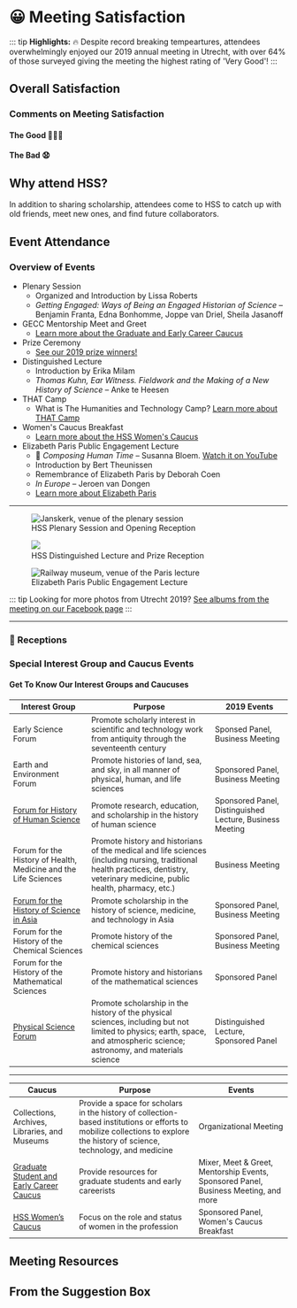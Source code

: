 # 😀 Meeting Satisfaction
::: tip
**Highlights:** 🔥 Despite record breaking tempeartures, attendees overwhelmingly enjoyed our 2019 annual meeting in Utrecht, with over 64% of those surveyed giving the meeting the highest rating of 'Very Good'!
:::

## Overall Satisfaction
<satisfactionOverall2019 class="graph"/>

### Comments on Meeting Satisfaction

#### The Good 👏👏👏 <Badge text="a select few" />

<div class="choice-quotes">
<pullQuote title="The program was fantastic, and Utrecht was a wonderful venue. I really liked not being in a conference hotel."/>
<pullQuote title="how all participants banded together to beat the heat - very collegial, and an overall absence of heat-related short tempers; I attribute this to the excellent organization of the conference"/>
<pullQuote title="Just a great academic and social experience, with excellent research, good social opportunities (those evening receptions with plenaries really help), and a pleasant academic environment (despite the heat)"/>
<pullQuote title="The setting. Utrecht was beautiful. The university buildings were old and charming, and refreshing compared to the often corporate feel of the hotels the conference usually takes place in. I also thought it was really well-organised and the heatwave was dealt with well under the circumstances. ... There were other really nice touches, like the flavoured water being offered. I really enjoyed myself."/>
<pullQuote title="The feeling of camaraderie among colleagues, the space where the sessions were held, the awards ceremony, the Lectures. The city. The attention of the yellow shirts. My own participation."/>
<pullQuote title="The sessions and program throughout the days - the local administration in Utrecht was also fantastically nice and helpful."/>
<pullQuote title="So many things! The relaxed atmosphere (maybe the heat had something to do with it?), learning more about European and other international work, the university setting, the great care taken by all to ensure that we would not have heatstroke!"/>
<pullQuote title="It was my first time at HSS and I enjoyed exchanging ideas with a different crowd! No one on my panel knew one another beforehand, and I think we will stay in touch."/>
<pullQuote title="The organization of the conference -- online and off -- was fantastic. I really appreciated the work to connect everybody, and the huge effort for accessibility. This made everything collegial and wonderful!"/>
<pullQuote title="Panels were great, organisation fantastic; most of all: NOT a conference hotel but embedded in a beautiful city which allowed for pleasant experiences beyond the conference. I would urgently plead to keep this model and refrain from the big box conference hotels where everybody is stuck (and which are so expensive!)"/>
<pullQuote title="University setting, phenomenal responsiveness of local organizers and
HSS staff in responding to unexpected heat wave, portable/throwable mics
in the rooms, being able to take notes on a desk rather than my lap,
excellent sessions, friendly people... honestly the whole meeting was a
delight personally and intellectually. Thank you!" />
<pullQuote title="This was my first HSS meeting, and, to be perfectly honest, it was perhaps
the best-organized conference I have ever had the pleasure to attend. My
only hope is that you continue this model -- and that it can be extended to
other conferences. I am really excited to attend my next HSS conference
based on my experience here, and I will be certain to recommend this
conference to my colleagues. Thank you for an exciting, invigorating, and
beautifully-collegial conference!" />
<pullQuote title="It was fabulously organised. I think the best conference I have ever
been to. The volunteers were happy, helpful and always impeccably
organised. The app was very clear and easy to use." />
</div>


#### The Bad 😧 <Badge text="all of it" />

<div class="choice-quotes">
<pullQuote title="Academic quality low overall, but there were many exceptions"/>
<pullQuote title="Mostly the inhumane heat without AC! Also, the poor administrative arrangement is another drawback"/>
<pullQuote title="Clearly the organizers could do nothing regarding the extreme weather but contingency plans could have been made. A non air conditioned venue is a problem (for comfort and concentration etc.) even at 85/90, which is not unheard of in Utrecht in July. In 100 it's dangerous. Future conferences must make every effort possible to include everybody, including those with health challenges. Where AC was unavailable, panels held in the afternoon probably should have been cancelled."/>
</div>

## Why attend HSS?
In addition to sharing scholarship, attendees come to HSS to catch up with old friends, meet new ones, and find future collaborators.

<reasonsToAttend2019 class="graph"/>

## Event Attendance

### Overview of Events
- Plenary Session
    - Organized and Introduction by Lissa Roberts
    - *Getting Engaged: Ways of Being an Engaged Historian of Science* &ndash; Benjamin Franta, Edna Bonhomme, Joppe van Driel, Sheila Jasanoff
- GECC Mentorship Meet and Greet
    - [Learn more about the Graduate and Early Career Caucus](https://hssgecc.wordpress.com/)
- Prize Ceremony
    - [See our 2019 prize winners!](/prizes)
- Distinguished Lecture
    - Introduction by Erika Milam
    - *Thomas Kuhn, Ear Witness. Fieldwork and the Making of a New History of Science* &ndash; Anke te Heesen
- THAT Camp
    - What is The Humanities and Technology Camp? [Learn more about THAT Camp](http://thatcamp.org/)
- Women's Caucus Breakfast
    - [Learn more about the HSS Women's Caucus](http://hsswc.weebly.com/)
- Elizabeth Paris Public Engagement Lecture
    - 🎹 *Composing Human Time* &ndash; Susanna Bloem. [Watch it on YouTube](https://youtu.be/D9J9yKNm1Kg)
    - Introduction by Bert Theunissen
    - Remembrance of Elizabeth Paris by Deborah Coen
    - *In Europe* &ndash; Jeroen van Dongen
    - [Learn more about Elizabeth Paris](https://hssonline.org/about-elizabeth-paris/)

<hr>

<figure class="figure">
<img alt="Janskerk, venue of the plenary session"
sizes="(max-width: 1000px) 100vw, 1000px"
srcset="
./plenary_o3sdxw_c_scalew_200.jpg 200w,
./plenary_o3sdxw_c_scalew_308.jpg 308w,
./plenary_o3sdxw_c_scalew_397.jpg 397w,
./plenary_o3sdxw_c_scalew_474.jpg 474w,
./plenary_o3sdxw_c_scalew_545.jpg 545w,
./plenary_o3sdxw_c_scalew_611.jpg 611w,
./plenary_o3sdxw_c_scalew_668.jpg 668w,
./plenary_o3sdxw_c_scalew_736.jpg 736w,
./plenary_o3sdxw_c_scalew_790.jpg 790w,
./plenary_o3sdxw_c_scalew_846.jpg 846w,
./plenary_o3sdxw_c_scalew_896.jpg 896w,
./plenary_o3sdxw_c_scalew_950.jpg 950w,
./plenary_o3sdxw_c_scalew_999.jpg 999w,
./plenary_o3sdxw_c_scalew_1000.jpg 1000w"
src="./plenary_o3sdxw_c_scalew_1000.jpg">
<figcaption>HSS Plenary Session and Opening Reception</figcaption>
</figure>

<figure class="figure">
<img
sizes="(max-width: 1000px) 100vw, 1000px"
srcset="
./prize_ilttrs_c_scalew_200.jpg 200w,
./prize_ilttrs_c_scalew_312.jpg 312w,
./prize_ilttrs_c_scalew_402.jpg 402w,
./prize_ilttrs_c_scalew_479.jpg 479w,
./prize_ilttrs_c_scalew_550.jpg 550w,
./prize_ilttrs_c_scalew_609.jpg 609w,
./prize_ilttrs_c_scalew_673.jpg 673w,
./prize_ilttrs_c_scalew_729.jpg 729w,
./prize_ilttrs_c_scalew_784.jpg 784w,
./prize_ilttrs_c_scalew_835.jpg 835w,
./prize_ilttrs_c_scalew_886.jpg 886w,
./prize_ilttrs_c_scalew_935.jpg 935w,
./prize_ilttrs_c_scalew_980.jpg 980w,
./prize_ilttrs_c_scalew_998.jpg 998w,
./prize_ilttrs_c_scalew_1000.jpg 1000w"
src="./prize_ilttrs_c_scalew_1000.jpg">
<figcaption>HSS Distinguished Lecture and Prize Reception</figcaption>
</figure>

<figure class="figure">
<img
sizes="(max-width: 1000px) 100vw, 1000px"
srcset="
./paris_tpikp5_c_scalew_200.jpg 200w,
./paris_tpikp5_c_scalew_314.jpg 314w,
./paris_tpikp5_c_scalew_404.jpg 404w,
./paris_tpikp5_c_scalew_484.jpg 484w,
./paris_tpikp5_c_scalew_559.jpg 559w,
./paris_tpikp5_c_scalew_621.jpg 621w,
./paris_tpikp5_c_scalew_687.jpg 687w,
./paris_tpikp5_c_scalew_741.jpg 741w,
./paris_tpikp5_c_scalew_797.jpg 797w,
./paris_tpikp5_c_scalew_845.jpg 845w,
./paris_tpikp5_c_scalew_895.jpg 895w,
./paris_tpikp5_c_scalew_948.jpg 948w,
./paris_tpikp5_c_scalew_996.jpg 996w,
./paris_tpikp5_c_scalew_999.jpg 999w,
./paris_tpikp5_c_scalew_1000.jpg 1000w"
src="./paris_tpikp5_c_scalew_1000.jpg"
alt="Railway museum, venue of the Paris lecture">
<figcaption>Elizabeth Paris Public Engagement Lecture</figcaption>
</figure>

::: tip
Looking for more photos from Utrecht 2019? [See albums from the meeting on our Facebook page](https://facebook.com/historyofsciencesociety)
:::

<hr>

<eventsAttended2019 class="graph" />

### 🥂 Receptions

<receptionAttendance class="graph" />

<foodQuality class="graph" />

<foodQuantity class="graph" />

### Special Interest Group and Caucus Events

<specialEvents class="graph" />

#### Get To Know Our Interest Groups and Caucuses

| Interest Group | Purpose | 2019 Events |
| --- | --- | --- |
|Early Science Forum | Promote scholarly interest in scientific and technology work from antiquity through the seventeenth century | Sponsed Panel, Business Meeting |
|Earth and Environment Forum | Promote histories of land, sea, and sky, in all manner of physical, human, and life sciences | Sponsored Panel, Business Meeting |
|[Forum for History of Human Science](http://fhhs.org/) | Promote research, education, and scholarship in the history of human science | Sponsored Panel, Distinguished Lecture, Business Meeting |
|Forum for the History of Health, Medicine and the Life Sciences | Promote history and historians of the medical and life sciences (including nursing, traditional health practices, dentistry, veterinary medicine, public health, pharmacy, etc.) | Business Meeting |
|[Forum for the History of Science in Asia](https://fhsasiahss.wordpress.com/) | Promote scholarship in the history of science, medicine, and technology in Asia | Sponsored Panel, Business Meeting |
|Forum for the History of the Chemical Sciences | Promote history of the chemical sciences | Sponsored Panel, Business Meeting |
|Forum for the History of the Mathematical Sciences | Promote history and historians of the mathematical sciences | Sponsored Panel |
|[Physical Science Forum](https://physicalsciencesforumhss.wordpress.com/) | Promote scholarship in the history of the physical sciences, including but not limited to physics; earth, space, and atmospheric science; astronomy, and materials science | Distinguished Lecture, Sponsored Panel |

<hr>

| Caucus | Purpose | Events |
| --- | --- | --- |
| Collections, Archives, Libraries, and Museums <Badge text="proposed" type="warn"/> | Provide a space for scholars in the history of collection-based institutions or efforts to mobilize collections to explore the history of science, technology, and medicine | Organizational Meeting |
|[Graduate Student and Early Career Caucus](https://hssgecc.wordpress.com/) | Provide resources for graduate students and early careerists | Mixer, Meet &amp; Greet, Mentorship Events, Sponsored Panel, Business Meeting, and more |
|[HSS Women’s Caucus](http://hsswc.weebly.com/) | Focus on the role and status of women in the profession | Sponsored Panel, Women's Caucus Breakfast |

## Meeting Resources

<useOfResources class="graph" />
<resourceEvaluation class="graph" />
<noAppUse class="graph" />

## From the Suggestion Box <Badge text="a select few" />

<div class="choice-quotes">
<pullQuote title="HSS has a major diversity problem: both ethnic and nationalistic. The
meeting is overwhelmingly attended by Europeans and North Americans.
This is partly because of the lack of financial support afforded to scholars
based in low income countries and partly due to the arduous and
extortionate process of applying for visas. I would strongly recommend
providing financial support for visa costs and subsidising travel from
low-middle income countries irrespective of career status." />
<pullQuote title="It is better to cancel events than 'plough ahead' in dangerous conditions.
HSS must ensure the safety of all attendees. Perhaps events in late
afternoon should have been held remotely. HSS must now clarify its policy
on the health and safety of conference attendees.
Sadly, there will always be those who advertise their commitment through
stoic calls to 'keep calm etc. etc.' -- that won't do. This isn't Iron Man. Such
attitudes, if implicitly accepted as the policy of HSS, become a form of
discrimination against those unable to attend in extreme conditions.
It's now time for an official statement from HSS on precisely what its health
and safety policy is." />
<pullQuote title="The Flashtalks session actually worked really well, despite my initial
skepticism. Perhaps there could be more than one to bring even more
junior scholars into the conference." />
<pullQuote title="Sessions with overlapping topics seem to often be scheduled against
each other. I know scheduling must be difficult, and some conflicts are
inevitable, but it seems like there must be a better way!" />
<pullQuote title="Perhaps have it at 2 or 3 locations at once, on different continents, so that
less people have to fly. I think with technology, it can still feel like one
conference. E.g. if a keynote is in North America, than people in Europe
and Asia (for example) can listen via Skype, but still in a big hall together. I
have positive experiences with this at another conference.
The call for papers could have been a bit earlier, especially since the
deadline was shortly after the holidays. For me, trying to organize a panel
and not having a big network yet as a PhD-student, it was a bit stressful,
(though not impossible as we did manage to get together the panel just in
time)." />
<pullQuote title="A plan of the meeting rooms in the PdF/programme would have saved
some confusions and late arrivals.
A longer CFP window to enable session-wrangling (I regretted not
arranging a session, as my session was very miscellaneous)." />
<pullQuote title="Diversity continues to be a key challenge for HSS. It would be a huge
benefit to think of ways of engaging more graduate students and emerging
scholars from non-European backgrounds into the meeting. Special
outreach, travel funding, and/or a dedicated prize may be ways of
approaching this." />
<pullQuote title="Offer /do even more to encourage non traditional formats and sessions on
newer topics/questions that can be approached in a variety of ways
particular to historians of science e.g. climate change, decolonization,
migrant crisis, reckoning with gender dynamics etc" />
<pullQuote title="Keep doing name badges without institutional affiliation -- it was a great
way to cut down on the social weirdness regarding rank/affiliation, it gave
everyone a nice conversation opener about where they're currently based,
and made it easier for independent and early career researchers to work
out how to list their affiliations. Great move, keep doing it." />
<pullQuote title="Diversity within the discipline still seems to be a fundamental issue. It
remains extremely noticeable that so few BME researchers are involved. It
was good to see a discussion group on LGBTQ+ issues in HSTM, but this
was not a full panel and happened at lunchtime, giving a prevailing feeling
that queer dimensions of the field are still considered peripheral or
unimportant. It would be good to see HSS tackle some of these issues
more boldly at the nest meeting." />
<pullQuote title="[...] It's all
very well saying we want to engage more with history of science
scholarship from the global south, but if we don't then go to those talks and
actually do the engaging, it's really not great. There's not one easy solution
to this, but I wanted to raise it explicitly." />
<pullQuote title="There is a real inequity between organised sessions and those put together
by the organisers from submitted papers. With a few exceptions, the latter
were poorly attended. It is very demoralising to give a paper to four people.
It is also a waste of scholarly resources, and creates a two-tier system.
Please could HSS think about how to value non-organised sessions. For
example, we talked in the chemistry group about publicising chemistry
papers even in non-organised sessions; it might also be worth HSS
nominating rapporteurs to go to non-organised sessions so that the Society
is making sure that people's work is heard by senior colleagues." />
<pullQuote title="The registration pack in its current form is hardly worth the trouble--it would
be helpful for everyone to be given a printed map showing all the room
locations, and another map showing any 'external' sites. Also offer small
academic societies/interest groups a chance to include brochures/materials
at minimal or no cost." />
<pullQuote title="- provide a simple (paid) lunch, to facilitate meeting colleagues in an
informal setting
- provide a bit more time for breaks, for the same reason
- don't hold the (wonderful) graduate student book giveaway only 5 minutes
after the official end of the last session, when several sessions were still
ongoing
- the meeting app is extremely useful, but still has a few programming
flukes that make it more cumbersome to use than necessary" />
<pullQuote title="I found the website with the program schedule rather frustrating
this year-while it was great for searching for particular sessions, I had a
really difficult time trying to get any kind of overview of the conference
(again, maybe this was actually possible & I just couldn't figure out how, or
maybe it actually was indeed difficult...). So, making this aspect of the
conference more user-friendly, as it's been in the past, would be very
helpful." />
<pullQuote title="-Limit sessions to 1.5 hours (2 hours was too long)
-Provide more than a 30-minute gap between the end of the last session
and start of the evening events
-Accept more pedagogical session proposals
-Encourage senior members to be friendlier to junior attendees (HSS still
has a bad reputation in this regard)" />
<pullQuote title="The Website, the electronic submission process, and the APP were all too
complex and I did not find these user-friendly. Use another system next
time. It was too difficult to find out information on ones own session, and
get updates." />
</div>

<joinTheConvo />